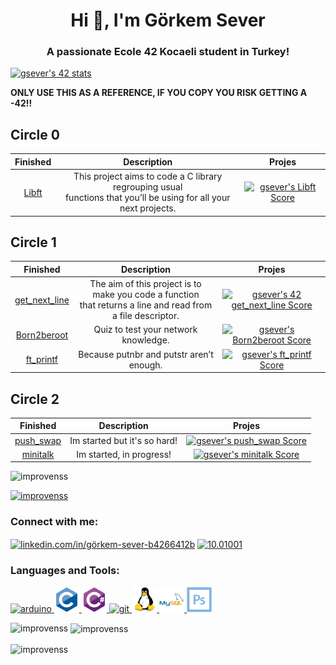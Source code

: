 <h1 align="center">Hi 👋, I'm Görkem Sever</h1>
<h3 align="center">A passionate Ecole 42 Kocaeli student in Turkey!</h3>

[![gsever's 42 stats](https://badge42.herokuapp.com/api/stats/gsever?darkmode=true&privacyEmail=false&privacyName=false)](https://profile.intra.42.fr/users/gsever)


**ONLY USE THIS AS A REFERENCE, IF YOU COPY YOU RISK GETTING A -42!!**


## Circle 0

|			Finished				| Description	| Projes |
|:---------------:|:-----------:|:----:|
[Libft](https://github.com/Improvenss/main42gsever/tree/main/ready-for-pusht/libft) | This project aims to code a C library regrouping usual<br>functions that you’ll be using for all your next projects. | [![gsever's Libft Score](https://badge42.herokuapp.com/api/project/gsever/Libft)](https://projects.intra.42.fr/42cursus-libft/gsever) |

## Circle 1
|			Finished				| Description	| Projes |
|:---------------:|:-----------:|:----:|
[get_next_line](https://github.com/Improvenss/main42gsever/tree/main/ready-for-pusht/get_next_line) | The aim of this project is to make you code a function<br>that returns a line and read from a file descriptor. | [![gsever's 42 get_next_line Score](https://badge42.herokuapp.com/api/project/gsever/get_next_line)](https://projects.intra.42.fr/42cursus-get_next_line/gsever) |
[Born2beroot](https://github.com/Improvenss/main42gsever/tree/main/ready-for-pusht/born2beroot) | Quiz to test your network knowledge. | [![gsever's Born2beroot Score](https://badge42.herokuapp.com/api/project/gsever/Born2beroot)](https://projects.intra.42.fr/projects/born2beroot/gsever) |
[ft_printf](https://github.com/Improvenss/main42gsever/tree/main/ready-for-pusht/ft_printf) | Because putnbr and putstr aren’t enough. | [![gsever's ft_printf Score](https://badge42.herokuapp.com/api/project/gsever/ft_printf)](https://projects.intra.42.fr/42cursus-ft_printf/gsever) |


## Circle 2
|			Finished				| Description	| Projes |
|:---------------:|:-----------:|:----:|
[push_swap](https://github.com/Improvenss/main42gsever/tree/main/ready-for-pusht/push_swap) | Im started but it's so hard! | [![gsever's push_swap Score](https://badge42.herokuapp.com/api/project/gsever/push_swap)](https://projects.intra.42.fr/42cursus-push_swap/gsever) |
[minitalk](https://github.com/Improvenss/main42gsever/tree/main/ready-for-pusht/minitalk) | Im started, in progress! | [![gsever's minitalk Score](https://badge42.herokuapp.com/api/project/gsever/minitalk)](https://projects.intra.42.fr/projects/minitalk/gsever) |


<p align="left"> <img src="https://komarev.com/ghpvc/?username=improvenss&label=Profile%20views&color=0e75b6&style=flat" alt="improvenss" /> </p>

<p align="left"> <a href="https://github.com/ryo-ma/github-profile-trophy"><img src="https://github-profile-trophy.vercel.app/?username=improvenss" alt="improvenss" /></a> </p>

<h3 align="left">Connect with me:</h3>
<p align="left">
<a href="https://linkedin.com/in/linkedin.com/in/görkem-sever-b4266412b" target="blank"><img align="center" src="https://raw.githubusercontent.com/rahuldkjain/github-profile-readme-generator/master/src/images/icons/Social/linked-in-alt.svg" alt="linkedin.com/in/görkem-sever-b4266412b" height="30" width="40" /></a>
<a href="https://instagram.com/10.01001" target="blank"><img align="center" src="https://raw.githubusercontent.com/rahuldkjain/github-profile-readme-generator/master/src/images/icons/Social/instagram.svg" alt="10.01001" height="30" width="40" /></a>
</p>

<h3 align="left">Languages and Tools:</h3>
<p align="left"> <a href="https://www.arduino.cc/" target="_blank" rel="noreferrer"> <img src="https://cdn.worldvectorlogo.com/logos/arduino-1.svg" alt="arduino" width="40" height="40"/> </a> <a href="https://www.cprogramming.com/" target="_blank" rel="noreferrer"> <img src="https://raw.githubusercontent.com/devicons/devicon/master/icons/c/c-original.svg" alt="c" width="40" height="40"/> </a> <a href="https://www.w3schools.com/cs/" target="_blank" rel="noreferrer"> <img src="https://raw.githubusercontent.com/devicons/devicon/master/icons/csharp/csharp-original.svg" alt="csharp" width="40" height="40"/> </a> <a href="https://git-scm.com/" target="_blank" rel="noreferrer"> <img src="https://www.vectorlogo.zone/logos/git-scm/git-scm-icon.svg" alt="git" width="40" height="40"/> </a> <a href="https://www.linux.org/" target="_blank" rel="noreferrer"> <img src="https://raw.githubusercontent.com/devicons/devicon/master/icons/linux/linux-original.svg" alt="linux" width="40" height="40"/> </a> <a href="https://www.mysql.com/" target="_blank" rel="noreferrer"> <img src="https://raw.githubusercontent.com/devicons/devicon/master/icons/mysql/mysql-original-wordmark.svg" alt="mysql" width="40" height="40"/> </a> <a href="https://www.photoshop.com/en" target="_blank" rel="noreferrer"> <img src="https://raw.githubusercontent.com/devicons/devicon/master/icons/photoshop/photoshop-line.svg" alt="photoshop" width="40" height="40"/> </a> </p>

<p><img align="left" src="https://github-readme-stats.vercel.app/api/top-langs?username=improvenss&show_icons=true&locale=en&layout=compact" alt="improvenss" /></p>

<p>&nbsp;<img align="center" src="https://github-readme-stats.vercel.app/api?username=improvenss&show_icons=true&locale=en" alt="improvenss" /></p>

<p><img align="center" src="https://github-readme-streak-stats.herokuapp.com/?user=improvenss&" alt="improvenss" /></p>
